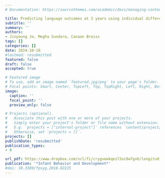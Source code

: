 ```yaml
---
# Documentation: https://sourcethemes.com/academic/docs/managing-content/

title: Predicting language outcomes at 3 years using individual differences in morphological segmentation in infancy (accepted)
subtitle: ''
summary: ''
authors:
- Jinyoung Jo, Megha Sundara, Canaan Breiss
tags: []
categories: []
date: 2024-10-18
#lastmod: resubmitted
featured: false
draft: false
accepted: true

# Featured image
# To use, add an image named `featured.jpg/png` to your page's folder.
# Focal points: Smart, Center, TopLeft, Top, TopRight, Left, Right, BottomLeft, Bottom, BottomRight.
image:
  caption: ''
  focal_point: ''
  preview_only: false

# Projects (optional).
#   Associate this post with one or more of your projects.
#   Simply enter your project's folder or file name without extension.
#   E.g. `projects = ["internal-project"]` references `content/project/deep-learning/index.md`.
#   Otherwise, set `projects = []`.
projects: []
publishDate: 'resubmitted'
publication_types:
- 0

url_pdf: https://www.dropbox.com/scl/fi/crygvewkqezl5oc8w7gv6/longitudinal.pdf?rlkey=in416j7owsu60mepqn77fjs0r&dl=0
publication: '*Infant Behavior and Development*'
#doi: 10.3389/fpsyg.2018.02225
---
```

